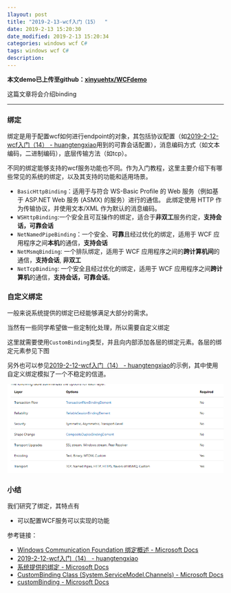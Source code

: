 ```yaml
---
1layout: post
title: "2019-2-13-wcf入门（15）  "
date: 2019-2-13 15:20:30
date_modified: 2019-2-13 15:20:34
categories: windows wcf C#
tags: windows wcf C#
description: 
---
```


**本文demo已上传至github：[xinyuehtx/WCFdemo](https://github.com/xinyuehtx/WCFdemo)**

这篇文章将会介绍binding

-----

### 绑定

绑定是用于配置wcf如何进行endpoint的对象，其包括协议配置（如[2019-2-12-wcf入门（14） - huangtengxiao](https://xinyuehtx.github.io/post/wcf%E5%85%A5%E9%97%A8-14.html)用到的可靠会话配置），消息编码方式（如文本编码，二进制编码），底层传输方法（如tcp）。

不同的绑定能够支持的wcf服务功能也不同。作为入门教程，这里主要介绍下有哪些常见的系统的绑定，以及其支持的功能和适用场景。

- `BasicHttpBinding`：适用于与符合 WS-Basic Profile 的 Web 服务（例如基于 ASP.NET Web 服务 (ASMX) 的服务）进行的通信。 此绑定使用 HTTP 作为传输协议，并使用文本/XML 作为默认的消息编码。
- `WSHttpBinding`:一个安全且可互操作的绑定，适合于**非双工**服务约定，**支持会话，可靠会话**
- `NetNamedPipeBinding`：一个安全、**可靠**且经过优化的绑定，适用于 WCF 应用程序之间**本机**的通信，**支持会话**
- `NetMsmqBinding`: 一个排队绑定，适用于 WCF 应用程序之间的**跨计算机间**的通信，**支持会话**, **非双工**
- `NetTcpBinding`: 一个安全且经过优化的绑定，适用于 WCF 应用程序之间**跨计算机**的通信，**支持会话，可靠会话**。

### 自定义绑定

一般来说系统提供的绑定已经能够满足大部分的需求。

当然有一些同学希望做一些定制化处理，所以需要自定义绑定

这里就需要使用`CustomBinding`类型，并且向内部添加各层的绑定元素。各层的绑定元素参见下图

另外也可以参见[2019-2-12-wcf入门（14） - huangtengxiao](https://xinyuehtx.github.io/post/wcf%E5%85%A5%E9%97%A8-14.html)的示例，其中使用自定义绑定模拟了一个不稳定的信道。

![1550044446362](../media/1550044446362.png)

### 小结

我们研究了绑定，其特点有

- 可以配置WCF服务可以实现的功能

参考链接：

- [Windows Communication Foundation 绑定概述 - Microsoft Docs](https://docs.microsoft.com/zh-cn/dotnet/framework/wcf/bindings-overview)
- [2019-2-12-wcf入门（14） - huangtengxiao](https://xinyuehtx.github.io/post/wcf%E5%85%A5%E9%97%A8-14.html)
- [系统提供的绑定 - Microsoft Docs](https://docs.microsoft.com/zh-cn/dotnet/framework/wcf/system-provided-bindings)
- [CustomBinding Class (System.ServiceModel.Channels) - Microsoft Docs](https://docs.microsoft.com/en-us/dotnet/api/system.servicemodel.channels.custombinding?view=netframework-4.7.2)
- [customBinding - Microsoft Docs](https://docs.microsoft.com/en-us/dotnet/framework/configure-apps/file-schema/wcf/custombinding)





